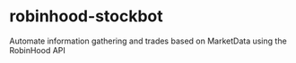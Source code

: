 # robinhood-stockbot
Automate information gathering and trades based on MarketData using the RobinHood API
